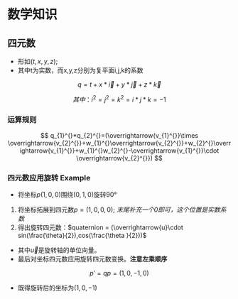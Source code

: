 # 数学知识

## 四元数
- 形如$(t,x,y,z)$;
- 其中t为实数，而x,y,z分别为复平面i,j,k的系数

$$
q=t+x*\overrightarrow{i}+y*\overrightarrow{j}+z*\overrightarrow{k}
$$

$$
其中： i^{2}=j^{2}=k^{2}=i*j*k=-1
$$

### 运算规则

$$
q_{1}^{}*q_{2}^{}=(\overrightarrow{v_{1}^{}}\times \overrightarrow{v_{2}^{}}+w_{1}^{}\overrightarrow{v_{2}^{}}+w_{2}^{}\overrightarrow{v_{1}^{}}+w_{1}^{}w_{2}^{}-\overrightarrow{v_{1}^{}}\cdot \overrightarrow{v_{2}^{}})
$$

### 四元数应用旋转 Example
- 将坐标$p(1,0,0)$围绕$(0,1,0)$旋转90°

1. 将坐标拓展到四元数$p=(1,0,0,0)$; _末尾补充一个0即可，这个位置是实数系数_
2. 得出旋转四元数：$quaternion = (\overrightarrow{u}\cdot sin(\frac{\theta}{2}),cos(\frac{\theta }{2}))$



- 其中$\overrightarrow{u}$是旋转轴的单位向量。
- 最后对坐标四元数应用旋转四元数变换。**注意左乘顺序**
  
$$
    p'=qp=(1,0,-1,0)
$$

- 既得旋转后的坐标为$(1,0,-1)$